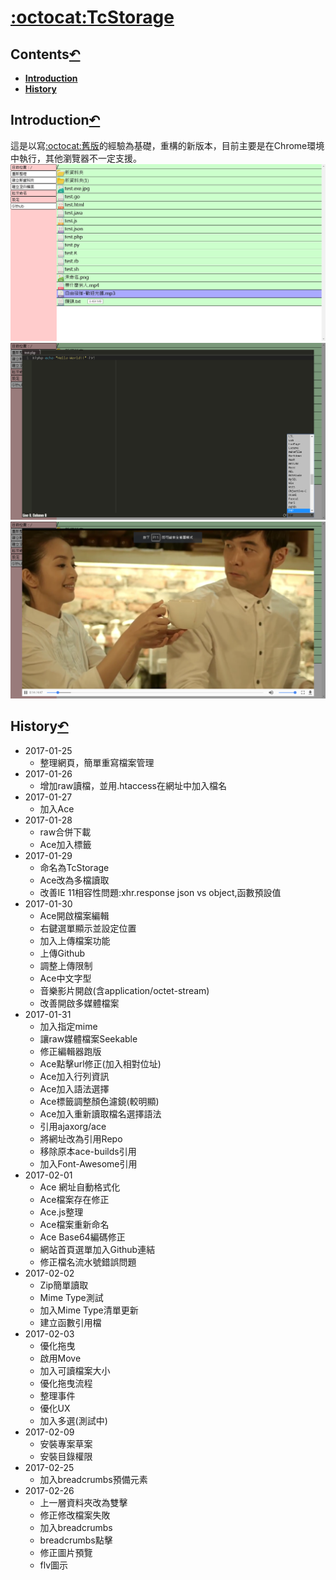 # [:octocat:TcStorage](https://github.com/TCCinTaiwan/TcStorage)

## Contents[↶](#)
* **[Introduction](#introduction)**
* **[History](#history)**

## Introduction[↶](#)
這是以寫[:octocat:舊版](https://github.com/TCCinTaiwan/file-manager)的經驗為基礎，重構的新版本，目前主要是在Chrome環境中執行，其他瀏覽器不一定支援。
![截圖](screenshot.png)
![截圖2](screenshot-2.png)
![截圖3](screenshot-3.png)

## History[↶](#)
* 2017-01-25
    - 整理網頁，簡單重寫檔案管理
* 2017-01-26
    - 增加raw讀檔，並用.htaccess在網址中加入檔名
* 2017-01-27
    - 加入Ace
* 2017-01-28
    - raw合併下載
    - Ace加入標籤
* 2017-01-29
    - 命名為TcStorage
    - Ace改為多檔讀取
    - 改善IE 11相容性問題:xhr.response json vs object,函數預設值
* 2017-01-30
    - Ace開啟檔案編輯
    - 右鍵選單顯示並設定位置
    - 加入上傳檔案功能
    - 上傳Github
    - 調整上傳限制
    - Ace中文字型
    - 音樂影片開啟(含application/octet-stream)
    - 改善開啟多媒體檔案
* 2017-01-31
    - 加入指定mime
    - 讓raw媒體檔案Seekable
    - 修正編輯器跑版
    - Ace點擊url修正(加入相對位址)
    - Ace加入行列資訊
    - Ace加入語法選擇
    - Ace標籤調整顏色濾鏡(較明顯)
    - Ace加入重新讀取檔名選擇語法
    - 引用ajaxorg/ace
    - 將網址改為引用Repo
    - 移除原本ace-builds引用
    - 加入Font-Awesome引用
* 2017-02-01
    - Ace 網址自動格式化
    - Ace檔案存在修正
    - Ace.js整理
    - Ace檔案重新命名
    - Ace Base64編碼修正
    - 網站首頁選單加入Github連結
    - 修正檔名流水號錯誤問題
* 2017-02-02
    - Zip簡單讀取
    - Mime Type測試
    - 加入Mime Type清單更新
    - 建立函數引用檔
* 2017-02-03
    - 優化拖曳
    - 啟用Move
    - 加入可讀檔案大小
    - 優化拖曳流程
    - 整理事件
    - 優化UX
    - 加入多選(測試中)
* 2017-02-09
    - 安裝專案草案
    - 安裝目錄權限
* 2017-02-25
    - 加入breadcrumbs預備元素
* 2017-02-26
    - 上一層資料夾改為雙擊
    - 修正修改檔案失敗
    - 加入breadcrumbs
    - breadcrumbs點擊
    - 修正圖片預覽
    - flv圖示